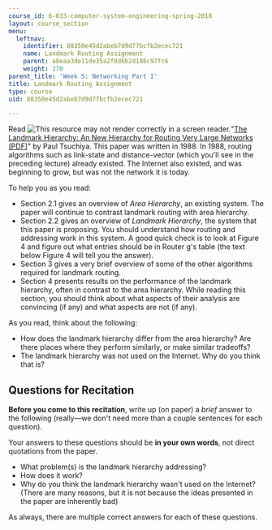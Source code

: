 ```yaml
---
course_id: 6-033-computer-system-engineering-spring-2018
layout: course_section
menu:
  leftnav:
    identifier: 88350e45d2abeb7d9d77bcfb2ecec721
    name: Landmark Routing Assignment
    parent: a8eaa3de11de35a2f8d6b2d186c97fc6
    weight: 270
parent_title: 'Week 5: Networking Part I'
title: Landmark Routing Assignment
type: course
uid: 88350e45d2abeb7d9d77bcfb2ecec721

---
```


Read ![This resource may not render correctly in a screen reader.](/images/inacessible.gif)"[The Landmark Hierarchy: An New Hierarchy for Routing Very Large Networks (PDF)](http://www.cs.cornell.edu/people/francis/p35-tsuchiya.pdf)" by Paul Tsuchiya. This paper was written in 1988. In 1988, routing algorithms such as link-state and distance-vector (which you'll see in the preceding lecture) already existed. The Internet also existed, and was beginning to grow, but was not the network it is today.

To help you as you read:

*   Section 2.1 gives an overview of _Area Hierarchy_, an existing system. The paper will continue to contrast landmark routing with area hierarchy.
*   Section 2.2 gives an overview of _Landmark Hierarchy_, the system that this paper is proposing. You should understand how routing and addressing work in this system. A good quick check is to look at Figure 4 and figure out what entries should be in Router g's table (the text below Figure 4 will tell you the answer).
*   Section 3 gives a very brief overview of some of the other algorithms required for landmark routing.
*   Section 4 presents results on the performance of the landmark hierarchy, often in contrast to the area hierarchy. While reading this section, you should think about what aspects of their analysis are convincing (if any) and what aspects are not (if any).

As you read, think about the following:

*   How does the landmark hierarchy differ from the area hierarchy? Are there places where they perform similarly, or make similar tradeoffs?
*   The landmark hierarchy was not used on the Internet. Why do you think that is?

Questions for Recitation
------------------------

**Before you come to this recitation**, write up (on paper) a _brief_ answer to the following (really—we don't need more than a couple sentences for each question). 

Your answers to these questions should be **in your own words**, not direct quotations from the paper.

*   What problem(s) is the landmark hierarchy addressing?
*   How does it work?
*   Why do you think the landmark hierarchy wasn't used on the Internet? (There are many reasons, but it is not because the ideas presented in the paper are inherently bad)

As always, there are multiple correct answers for each of these questions.